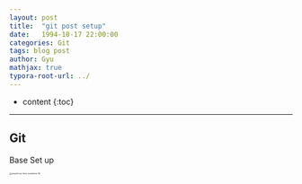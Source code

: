 ```yaml
---
layout: post
title:  "git post setup"
date:   1994-10-17 22:00:00
categories: Git
tags: blog post
author: Gyu
mathjax: true
typora-root-url: ../
---
```


* content
{:toc}

---
## Git

Base Set up

<img src="/D:/Blog/gyufx.github.io/assets/images/1994-10-17-post-setup/aniyuki-my-hero-academia-34.gif" alt="aniyuki-my-hero-academia-34" style="zoom:25%;" />
